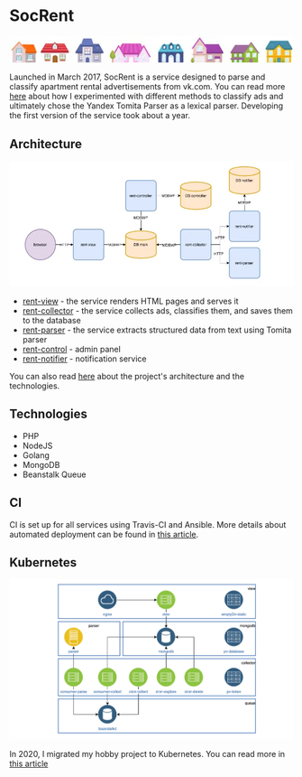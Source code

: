 # SocRent

![](./images/image-0.webp)

Launched in March 2017, SocRent is a service designed to parse and classify apartment rental advertisements from vk.com.
You can read more [here](/articles/2017/classifying-housing-ads-in-search-of-the-best-solution/) about how I experimented with different methods to classify ads and ultimately chose the Yandex Tomita Parser as a lexical parser.
Developing the first version of the service took about a year.

## Architecture

![](./images/image-2.webp)

* [rent-view](https://github.com/mrsuh/rent-view/tree/master) - the service renders HTML pages and serves it
* [rent-collector](https://github.com/mrsuh/rent-collector) - the service collects ads, classifies them, and saves them to the database
* [rent-parser](https://github.com/mrsuh/rent-parser) - the service extracts structured data from text using Tomita parser 
* [rent-control](https://github.com/mrsuh/rent-control) - admin panel
* [rent-notifier](https://github.com/mrsuh/rent-notifier) - notification service

You can also read [here](/articles/2017/architecture-of-a-service-for-collecting-and-classifying-housing-ads/) about the project's architecture and the technologies.

## Technologies

* PHP
* NodeJS
* Golang
* MongoDB
* Beanstalk Queue

## CI 

CI is set up for all services using Travis-CI and Ansible. 
More details about automated deployment can be found in [this article](/articles/2017/continuous-delivery-with-travis-ci-and-ansible/).

## Kubernetes

![](./images/image-3.webp)

In 2020, I migrated my hobby project to Kubernetes.
You can read more in [this article](/articles/2020/how-i-migrated-my-hobby-project-to-k8s/)


